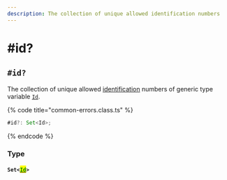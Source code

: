 ```yaml
---
description: The collection of unique allowed identification numbers
---
```


# #id?

## `#id?`

The collection of unique allowed [identification](../../getting-started/basic-concepts.md#unique-identification) numbers of generic type variable [`Id`](../generic-type-variables.md#commonerrors-less-than-id-greater-than).

{% code title="common-errors.class.ts" %}
```typescript
#id?: Set<Id>;
```
{% endcode %}

### Type

#### `Set<`[<mark style="color:green;">`Id`</mark>](../generic-type-variables.md#commonerrors-less-than-id-greater-than)`>`

